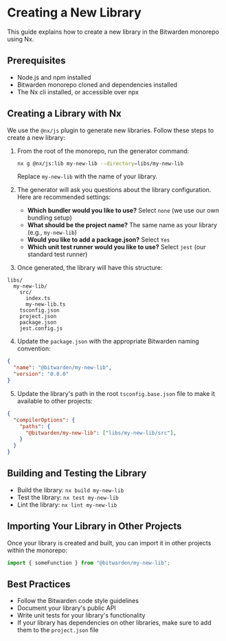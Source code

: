 # Creating a New Library

This guide explains how to create a new library in the Bitwarden monorepo using Nx.
    
## Prerequisites

- Node.js and npm installed
- Bitwarden monorepo cloned and dependencies installed
- The Nx cli installed, or accessible over npx

## Creating a Library with Nx

We use the `@nx/js` plugin to generate new libraries. Follow these steps to create a new library:

1. From the root of the monorepo, run the generator command:
   ```bash
   nx g @nx/js:lib my-new-lib --directory=libs/my-new-lib
   ```
   Replace `my-new-lib` with the name of your library.

2. The generator will ask you questions about the library configuration. Here are recommended settings:
   - **Which bundler would you like to use?** Select `none` (we use our own bundling setup)
   - **What should be the project name?** The same name as your library (e.g., `my-new-lib`)
   - **Would you like to add a package.json?** Select `Yes` 
   - **Which unit test runner would you like to use?** Select `jest` (our standard test runner)

3. Once generated, the library will have this structure:

```
libs/
  my-new-lib/
    src/
      index.ts
      my-new-lib.ts
    tsconfig.json
    project.json
    package.json
    jest.config.js
```

4. Update the `package.json` with the appropriate Bitwarden naming convention:

```json
{
  "name": "@bitwarden/my-new-lib",
  "version": "0.0.0"
}
```

5. Update the library's path in the root `tsconfig.base.json` file to make it available to other projects:

```json
{
  "compilerOptions": {
    "paths": {
      "@bitwarden/my-new-lib": ["libs/my-new-lib/src"],
    }
  }
}
```

## Building and Testing the Library

- Build the library: `nx build my-new-lib`
- Test the library: `nx test my-new-lib`
- Lint the library: `nx lint my-new-lib`

## Importing Your Library in Other Projects

Once your library is created and built, you can import it in other projects within the monorepo:

```ts
import { someFunction } from "@bitwarden/my-new-lib";
```

## Best Practices

- Follow the Bitwarden code style guidelines
- Document your library's public API
- Write unit tests for your library's functionality
- If your library has dependencies on other libraries, make sure to add them to the `project.json` file
